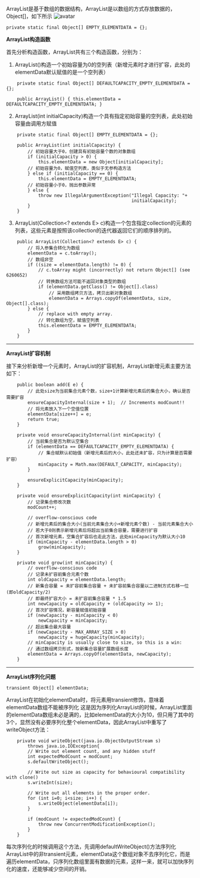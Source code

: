 ArrayList是基于数组的数据结构，ArrayList是以数组的方式存放数据的，Object[]，如下所示
![avatar](../ArrayListDataStructure.png)
```
private static final Object[] EMPTY_ELEMENTDATA = {};
```

**ArrayList构造函数**

首先分析构造函数，ArrayList共有三个构造函数，分别为：

1. ArrayList()构造一个初始容量为0的空列表（新增元素时才进行扩容，此处的elementData默认赋值的是一个空列表）
   
```
	private static final Object[] DEFAULTCAPACITY_EMPTY_ELEMENTDATA = {};

	public ArrayList() { this.elementData = DEFAULTCAPACITY_EMPTY_ELEMENTDATA; }
```
2. ArrayList(int initialCapacity)构造一个具有指定初始容量的空列表，此处初始容量由调用方赋值
```
	private static final Object[] EMPTY_ELEMENTDATA = {};

	public ArrayList(int initialCapacity) {
		// 初始容量大于0，创建具有初始容量个数的对象数组
        if (initialCapacity > 0) {
            this.elementData = new Object[initialCapacity];
        // 初始容量为0，赋值空列表，类似于无参构造方法     
        } else if (initialCapacity == 0) {
            this.elementData = EMPTY_ELEMENTDATA;
        // 初始容量小于0，抛出参数异常    
        } else {
            throw new IllegalArgumentException("Illegal Capacity: "+
                                               initialCapacity);
        }
    }
```
3. ArrayList(Collection<? extends E> c)构造一个包含指定collection的元素的列表，这些元素是按照该collection的迭代器返回它们的顺序排列的。
```
	public ArrayList(Collection<? extends E> c) {
        // 将入参集合转化为数组
        elementData = c.toArray();
        // 数组非空
        if ((size = elementData.length) != 0) {
            // c.toArray might (incorrectly) not return Object[] (see 6260652)
            // 转换数组方法可能不返回对象类型的数组
            if (elementData.getClass() != Object[].class)
                // 采用数组拷贝方法，拷贝出新对象数组
                elementData = Arrays.copyOf(elementData, size, Object[].class);
        } else {
            // replace with empty array.
            // 转化数组为空，赋值空列表
            this.elementData = EMPTY_ELEMENTDATA;
        }
    }
```
***
**ArrayList扩容机制**

接下来分析新增一个元素时，ArrayList的扩容机制，ArrayList新增元素主要方法如下：

```
    public boolean add(E e) {
        // 此处size为当前集合元素个数，size+1计算新增元素后的集合大小，确认是否需要扩容
        ensureCapacityInternal(size + 1);  // Increments modCount!!
        // 将元素放入下一个空值位置
        elementData[size++] = e;
        return true;
    }

    private void ensureCapacityInternal(int minCapacity) {
    	// 当前集合是否为默认空集合
        if (elementData == DEFAULTCAPACITY_EMPTY_ELEMENTDATA) {
        	// 集合赋默认初始值（新增元素后的大小，此处还未扩容，只为计算是否需要扩容）
            minCapacity = Math.max(DEFAULT_CAPACITY, minCapacity);
        }

        ensureExplicitCapacity(minCapacity);
    }

    private void ensureExplicitCapacity(int minCapacity) {
    	// 记录集合修改次数
        modCount++;

        // overflow-conscious code
        // 新增元素后的集合大小(当前元素集合大小+新增元素个数) - 当前元素集合大小
        // 若大于0则表示新增元素后将超出当前集合容量，需要进行扩容
        // 首次新增元素，空集合扩容后也走此方法，此处minCapacity为默认大小10
        if (minCapacity - elementData.length > 0)
            grow(minCapacity);
    }

    private void grow(int minCapacity) {
        // overflow-conscious code
        // 记录未扩容前集合元素个数
        int oldCapacity = elementData.length;
        // 新集合容量 = 未扩容前集合容量 + 未扩容前集合容量以二进制方式右移一位(即oldCapacity/2)
        // 即最终扩容大小 = 未扩容前集合容量 * 1.5
        int newCapacity = oldCapacity + (oldCapacity >> 1);
        // 首次扩容情况，新容量赋值初始容量
        if (newCapacity - minCapacity < 0)
            newCapacity = minCapacity;
        // 超出集合最大容量
        if (newCapacity - MAX_ARRAY_SIZE > 0)
            newCapacity = hugeCapacity(minCapacity);
        // minCapacity is usually close to size, so this is a win:
        // 通过数组拷贝形式，按新集合容量扩展数组长度
        elementData = Arrays.copyOf(elementData, newCapacity);
    }
```

***
**ArrayList序列化问题**
```
transient Object[] elementData;
```
ArrayList在初始化elementData时，将元素用transient修饰，意味着elementData数组不能被序列化
这是因为序列化ArrayList的时候，ArrayList里面的elementData数组未必是满的，比如elementData的大小为10，但只用了其中的3个，显然没有必要序列化整个elementData，因此ArrayList中重写了writeObject方法：
```
    private void writeObject(java.io.ObjectOutputStream s)
        throws java.io.IOException{
        // Write out element count, and any hidden stuff
        int expectedModCount = modCount;
        s.defaultWriteObject();

        // Write out size as capacity for behavioural compatibility with clone()
        s.writeInt(size);

        // Write out all elements in the proper order.
        for (int i=0; i<size; i++) {
            s.writeObject(elementData[i]);
        }

        if (modCount != expectedModCount) {
            throw new ConcurrentModificationException();
        }
    }
```
每次序列化的时候调用这个方法，先调用defaultWriteObject()方法序列化ArrayList中的非transient元素，elementData这个数组对象不去序列化它，而是遍历elementData，只序列化数组里面有数据的元素，这样一来，就可以加快序列化的速度，还能够减少空间的开销。